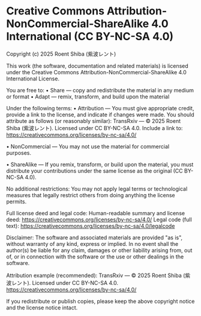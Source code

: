 Creative Commons Attribution-NonCommercial-ShareAlike 4.0 International (CC BY-NC-SA 4.0)
==============================================================================

Copyright (c) 2025 Roent Shiba (紫波レント)

This work (the software, documentation and related materials) is licensed under the Creative Commons
Attribution-NonCommercial-ShareAlike 4.0 International License.

You are free to:
  • Share — copy and redistribute the material in any medium or format
  • Adapt — remix, transform, and build upon the material

Under the following terms:
  • Attribution — You must give appropriate credit, provide a link to the license, and indicate if changes were made.
    You should attribute as follows (or reasonably similar):
      TransRxiv — © 2025 Roent Shiba (紫波レント). Licensed under CC BY-NC-SA 4.0.
    Include a link to: https://creativecommons.org/licenses/by-nc-sa/4.0/

  • NonCommercial — You may not use the material for commercial purposes.

  • ShareAlike — If you remix, transform, or build upon the material, you must distribute your contributions
    under the same license as the original (CC BY-NC-SA 4.0).

No additional restrictions:
  You may not apply legal terms or technological measures that legally restrict others from doing anything
  the license permits.

Full license deed and legal code:
  Human-readable summary and license deed: https://creativecommons.org/licenses/by-nc-sa/4.0/
  Legal code (full text): https://creativecommons.org/licenses/by-nc-sa/4.0/legalcode

Disclaimer:
  The software and associated materials are provided "as is", without warranty of any kind, express or implied.
  In no event shall the author(s) be liable for any claim, damages or other liability arising from, out of,
  or in connection with the software or the use or other dealings in the software.

Attribution example (recommended):
  TransRxiv — © 2025 Roent Shiba (紫波レント). Licensed under CC BY-NC-SA 4.0.
  https://creativecommons.org/licenses/by-nc-sa/4.0/

If you redistribute or publish copies, please keep the above copyright notice and the license notice intact.


